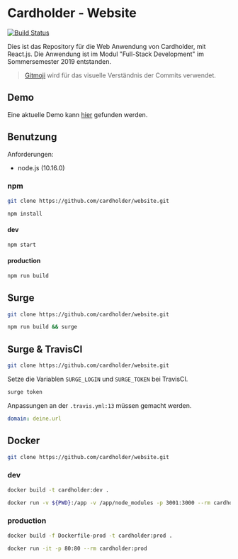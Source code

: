 # Cardholder - Website

[![Build Status](https://travis-ci.org/cardholder/website.svg?branch=master)](https://travis-ci.org/cardholder/website)

Dies ist das Repository für die Web Anwendung von Cardholder, mit React.js. Die Anwendung ist im Modul "Full-Stack Development" im Sommersemester 2019 entstanden.

> [Gitmoji](https://gitmoji.carloscuesta.me/) wird für das visuelle Verständnis der Commits verwendet.

## Demo
Eine aktuelle Demo kann [hier](http://cardholder.surge.sh) gefunden werden.

## Benutzung
Anforderungen:
- node.js (10.16.0)

### npm
```bash
git clone https://github.com/cardholder/website.git
```

```bash
npm install
```

#### dev
```bash
npm start 
```

#### production
```bash
npm run build
```

## Surge
```bash
git clone https://github.com/cardholder/website.git
```

```bash
npm run build && surge
```

## Surge & TravisCI
```bash
git clone https://github.com/cardholder/website.git
```

Setze die Variablen `SURGE_LOGIN` und `SURGE_TOKEN` bei TravisCI.

```bash
surge token
```

Anpassungen an der `.travis.yml:13` müssen gemacht werden.

```yml
domain: deine.url
```

## Docker
```bash
git clone https://github.com/cardholder/website.git
```

### dev
```bash
docker build -t cardholder:dev .
```

```bash
docker run -v ${PWD}:/app -v /app/node_modules -p 3001:3000 --rm cardholder:dev
```

### production
```bash
docker build -f Dockerfile-prod -t cardholder:prod .
```

```bash
docker run -it -p 80:80 --rm cardholder:prod
```
